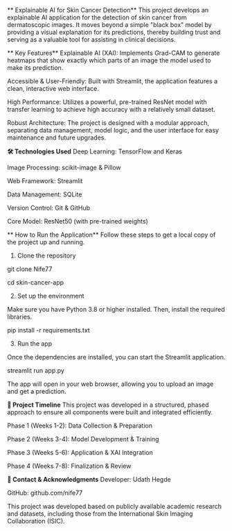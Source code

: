 ** Explainable AI for Skin Cancer Detection**
This project develops an explainable AI application for the detection of skin cancer from dermatoscopic images. It moves beyond a simple "black box" model by providing a visual explanation for its predictions, thereby building trust and serving as a valuable tool for assisting in clinical decisions.

** Key Features**
Explainable AI (XAI): Implements Grad-CAM to generate heatmaps that show exactly which parts of an image the model used to make its prediction.

Accessible & User-Friendly: Built with Streamlit, the application features a clean, interactive web interface.

High Performance: Utilizes a powerful, pre-trained ResNet model with transfer learning to achieve high accuracy with a relatively small dataset.

Robust Architecture: The project is designed with a modular approach, separating data management, model logic, and the user interface for easy maintenance and future upgrades.

**🛠 Technologies Used**
Deep Learning: TensorFlow and Keras

Image Processing: scikit-image & Pillow

Web Framework: Streamlit

Data Management: SQLite

Version Control: Git & GitHub

Core Model: ResNet50 (with pre-trained weights)

** How to Run the Application**
Follow these steps to get a local copy of the project up and running.

1. Clone the repository

git clone Nife77

cd skin-cancer-app

2. Set up the environment

Make sure you have Python 3.8 or higher installed. Then, install the required libraries.

pip install -r requirements.txt

3. Run the app

Once the dependencies are installed, you can start the Streamlit application.

streamlit run app.py

The app will open in your web browser, allowing you to upload an image and get a prediction.

**📅 Project Timeline**
This project was developed in a structured, phased approach to ensure all components were built and integrated efficiently.

Phase 1 (Weeks 1-2): Data Collection & Preparation

Phase 2 (Weeks 3-4): Model Development & Training

Phase 3 (Weeks 5-6): Application & XAI Integration

Phase 4 (Weeks 7-8): Finalization & Review

**🔗 Contact & Acknowledgments**
Developer: Udath Hegde

GitHub: github.com/nife77

This project was developed based on publicly available academic research and datasets, including those from the International Skin Imaging Collaboration (ISIC).
